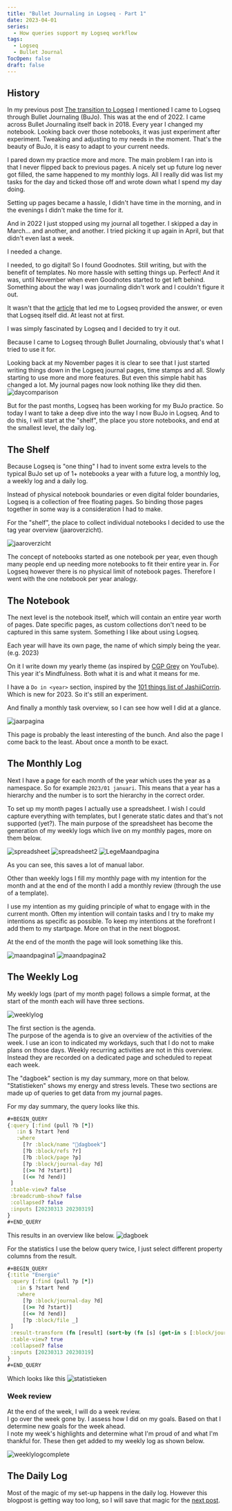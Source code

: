 ```yaml
---
title: "Bullet Journaling in Logseq - Part 1"
date: 2023-04-01
series: 
  - How queries support my Logseq workflow
tags: 
  - Logseq
  - Bullet Journal
TocOpen: false
draft: false
---
```

## History
In my previous post [The transition to Logseq](../the-transition-to-logseq) I mentioned I came to Logseq through Bullet Journaling (BuJo). This was at the end of 2022. I came across Bullet Journaling itself back in 2018. Every year I changed my notebook. Looking back over those notebooks, it was just experiment after experiment. Tweaking and adjusting to my needs in the moment. That's the beauty of BuJo, it is easy to adapt to your current needs.

I pared down my practice more and more. The main problem I ran into is that I never flipped back to previous pages. A nicely set up future log never got filled, the same happened to my monthly logs. All I really did was list my tasks for the day and ticked those off and wrote down what I spend my day doing.

Setting up pages became a hassle, I didn't have time in the morning, and in the evenings I didn't make the time for it.

And in 2022 I just stopped using my journal all together. I skipped a day in March... and another, and another. I tried picking it up again in April, but that didn't even last a week.

I needed a change.

I needed, to go digital! So I found Goodnotes. Still writing, but with the benefit of templates. No more hassle with setting things up. Perfect! And it was, until November when even Goodnotes started to get left behind. Something about the way I was journaling didn't work and I couldn't figure it out.

It wasn't that the [article](https://bulletjournal.com/blogs/bulletjournalist/how-i-use-digital-sidekicks-to-aid-my-bujojitsu) that led me to Logseq provided the answer, or even that Logseq itself did. At least not at first.

I was simply fascinated by Logseq and I decided to try it out.

Because I came to Logseq through Bullet Journaling, obviously that's what I tried to use it for.

Looking back at my November pages it is clear to see that I just started writing things down in the Logseq journal pages, time stamps and all. Slowly starting to use more and more features. But even this simple habit has changed a lot. My journal pages now look nothing like they did then. 
![daycomparison](daycomparison.png)

But for the past months, Logseq has been working for my BuJo practice. So today I want to take a deep dive into the way I now BuJo in Logseq. And to do this, I will start at the "shelf", the place you store notebooks, and end at the smallest level, the daily log.
## The Shelf
Because Logseq is "one thing" I had to invent some extra levels to the typical BuJo set up of 1+ notebooks a year with a future log, a monthly log, a weekly log and a daily log.

Instead of physical notebook boundaries or even digital folder boundaries, Logseq is a collection of free floating pages. So binding those pages together in some way is a consideration I had to make.

For the "shelf", the place to collect individual notebooks I decided to use the tag year overview (jaaroverzicht).

![jaaroverzicht](jaaroverzicht.jpg)

The concept of notebooks started as one notebook per year, even though many people end up needing more notebooks to fit their entire year in. For Logseq however there is no physical limit of notebook pages. Therefore I went with the one notebook per year analogy.
## The Notebook
The next level is the notebook itself, which will contain an entire year worth of pages. Date specific pages, as custom collections don't need to be captured in this same system. Something I like about using Logseq.

Each year will have its own page, the name of which simply being the year. (e.g. 2023)

On it I write down my yearly theme (as inspired by [CGP Grey](https://youtu.be/NVGuFdX5guE) on YouTube). This year it's Mindfulness. Both what it is and what it means for me.

I have a `Do in <year>` section, inspired by the [101 things list of JashiiCorrin](https://youtu.be/rAnFh2-SiWI). Which is new for 2023. So it's still an experiment.

And finally a monthly task overview, so I can see how well I did at a glance.

![jaarpagina](jaarpagina.jpg)

This page is probably the least interesting of the bunch. And also the page I come back to the least. About once a month to be exact.
## The Monthly Log
Next I have a page for each month of the year which uses the year as a namespace. So for example `2023/01 januari`. This means that a year has a hierarchy and the number is to sort the hierarchy in the correct order.

To set up my month pages I actually use a spreadsheet. I wish I could capture everything with templates, but I generate static dates and that's not supported (yet?). The main purpose of the spreadsheet has become the generation of my weekly logs which live on my monthly pages, more on them below.

![spreadsheet](spreadsheet.png)
![spreadsheet2](spreadsheet2.png)
![LegeMaandpagina](LegeMaandpagina.png)

As you can see, this saves a lot of manual labor. 

Other than weekly logs I fill my monthly page with my intention for the month and at the end of the month I add a monthly review (through the use of a template).

I use my intention as my guiding principle of what to engage with in the current month. Often my intention will contain tasks and I try to make my intentions as specific as possible. To keep my intentions at the forefront I add them to my startpage. More on that in the next blogpost.

At the end of the month the page will look something like this.

![maandpagina1](maandpagina1.jpg)
![maandpagina2](maandpagina2.jpg)
## The Weekly Log
My weekly logs (part of my month page) follows a simple format, at the start of the month each will have three sections.

![weeklylog](weeklylog.png)

The first section is the agenda.  
The purpose of the agenda is to give an overview of the activities of the week. I use an icon to indicated my workdays, such that I do not to make plans on those days. Weekly recurring activities are not in this overview. Instead they are recorded on a dedicated page and scheduled to repeat each week.

The "dagboek" section is my day summary, more on that below. "Statistieken" shows my energy and stress levels. These two sections are made up of queries to get data from my journal pages.

For my day summary, the query looks like this.
```clojure
#+BEGIN_QUERY
{:query [:find (pull ?b [*])
   :in $ ?start ?end
   :where
     [?r :block/name "📓dagboek"]
     [?b :block/refs ?r]
     [?b :block/page ?p]
     [?p :block/journal-day ?d]
     [(>= ?d ?start)]
     [(<= ?d ?end)]
 ]
 :table-view? false
 :breadcrumb-show? false
 :collapsed? false
 :inputs [20230313 20230319]
}
#+END_QUERY
```
This results in an overview like below.
![dagboek](dagboek.png)

For the statistics I use the below query twice, I just select different property columns from the result.
```clojure
#+BEGIN_QUERY
{:title "Energie"
 :query [:find (pull ?p [*])
   :in $ ?start ?end
   :where
     [?p :block/journal-day ?d]
     [(>= ?d ?start)]
     [(<= ?d ?end)]
     [?p :block/file _]
 ]
 :result-transform (fn [result] (sort-by (fn [s] (get-in s [:block/journal-day])) result))
 :table-view? true
 :collapsed? false
 :inputs [20230313 20230319]
}
#+END_QUERY
```
Which looks like this
![statistieken](statistieken.png)
### Week review
At the end of the week, I will do a week review.  
I go over the week gone by. I assess how I did on my goals. Based on that I determine new goals for the week ahead.  
I note my week's highlights and determine what I'm proud of and what I'm thankful for. These then get added to my weekly log as shown below.

![weeklylogcomplete](weeklylogcomplete.png)
## The Daily Log
Most of the magic of my set-up happens in the daily log. However this blogpost is getting way too long, so I will save that magic for the [next post](../bullet-journaling-in-logseq2).